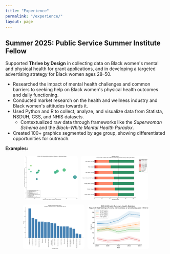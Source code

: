 ```yaml
---
title: "Experience"
permalink: "/experience/"
layout: page
---
```


<style>
.image-grid {
  display: flex;
  flex-wrap: wrap;
  gap: 10px;
  justify-content: center;
  margin-top: 1em;
}

.image-grid img {
  max-width: 300px;
  max-height: 140px;
  border-radius: 8px;
}
</style>

## Summer 2025: Public Service Summer Institute Fellow

Supported **Thrive by Design** in collecting data on Black women's mental and physical health for grant applications, and in developing a targeted advertising strategy for Black women ages 28–50.

- Researched the impact of mental health challenges and common barriers to seeking help on Black women's physical health outcomes and daily functioning.
- Conducted market research on the health and wellness industry and Black women's attitudes towards it.
- Used Python and R to collect, analyze, and visualize data from Statista, NSDUH, GSS, and NHIS datasets.
    - Contextualized raw data through frameworks like the *Superwoman Schema* and the *Black–White Mental Health Paradox*.
- Created 100+ graphics segmented by age group, showing differentiated opportunities for outreach.

**Examples:**

<div class="image-grid">
    <a href = "../stuff%20included/images/Helpfulness%20by%20Professional%20Seen.png" target = "_blank">
      <img src="../stuff%20included/images/Helpfulness%20by%20Professional%20Seen.png" alt="Helpfulness by Mental Health Professional Seen" title="Helpfulness by Professional Seen">
    </a>
    <a href = "../stuff%20included/images/racesexdaysworkmentalhealth.png"  target = "_blank">
      <img src="../stuff%20included/images/racesexdaysworkmentalhealth.png" alt="Days Unable to Work by Race-Sex" title="Days Unable to Work by Race-Sex">
    </a>
    <a href = "../stuff%20included/images/consumerwishesblackwomen.png"  target = "_blank">
      <img src="../stuff%20included/images/consumerwishesblackwomen.png" alt="Consumer Wishes for the Health/Wellness Industry" title="Consumer Wishes for the Health/Wellness Industry">
    </a>
    <a href = "../stuff%20included/images/wnaraceci.png" target = "_blank">
      <img src = "../stuff%20included/images/wnaraceci.png" alt="Worry, Nervousness, or Anxiety (by age)" title="Worry, Nervousness, or Anxiety (by age)">
    </a>
</div>

